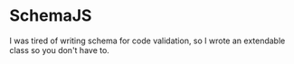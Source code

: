 # SchemaJS

I was tired of writing schema for code validation, so I wrote an extendable class so you don't have to.